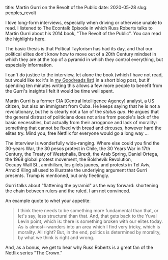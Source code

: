 title: Martin Gurri on the Revolt of the Public
date: 2020-05-28
slug: peoples_revolt

I love long-form interviews, especially when driving or otherwise unable to read. 
I listened to The Econtalk Episode in which Russ Roberts talks to Martin Gurri about his 2014 book, "The Revolt of the Public". 
You can read the highlights [here](https://www.econtalk.org/martin-gurri-on-the-revolt-of-the-public/#audio-highlights).

The basic thesis is that Poltical Taylorism has had its day, and that our political elites don't know how
to move out of a 20th Century mindset in which they are at the top of a pyramid in which they control
everything, but especially information.

I can't do justice to the interview, let alone the book (which I have not read, but would like to: it's in [my Goodreads list](https://www.goodreads.com/review/list/30000791)) in a short blog post, but if spending ten minutes writing this allows 
a few more people to benefit from the Gurri's insights I felt it would be time well spent.

Martin Gurri  is a former CIA [Central Intelligence Agency] analyst, a US citizen, but also an immigrant from Cuba. 
He keeps saying that he is not a revolutionary, but he is clearly not a fan of the *status quo*. 
He argues that the general distrust of politicians does not arise from people's lack of the basic necessities,
but actually from their arrogance and lack of morality: something that cannot be fixed with bread and circuses,
however hard the elites try. Mind you, free Netflix for everyone would go a long way ...

The interview is wonderfully wide-ranging. Where else could you find the 30-years War, the 30 pesos protest in Chile, the 30 Years War in 17th Century, the Treaty of Westphalia,
Brexit, the Arab Spring, Daniel Ortega, the 1968 global protest movement, the Bolshevik Revolution,  
Occupy Wall St., annihilism, les gilets jaunes, and protests in Tel Aviv, Arnold Kling all used to illustrate the underlying
argument that Gurri presents. Trump is mentioned, but only fleetingly.

Gurri talks about "flattening the pyramid" as the way forward: shortening the chain between rulers and the ruled. I am not convinced.

An example quote to whet your appetite:
> I think there needs to be something more fundamental than that, or let's say, less structural than that. And, that gets back to the Yuval Levin point, which is: there is something broken with our elites today. As is almost--wanders into an area which I find very tricky, which is morality. All right? But, in the end, politics is determined by morality, by what we think is right and wrong.

And, as a bonus, we get to hear why  Russ Roberts is a great fan of the Netflix series "The Crown." 